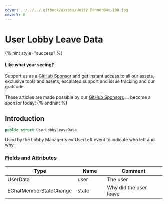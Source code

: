 ```yaml
---
cover: ../../../.gitbook/assets/Unity Banner@4x-100.jpg
coverY: 0
---
```


# User Lobby Leave Data

{% hint style="success" %}
#### Like what your seeing?

Support us as a [GitHub Sponsor](../../../become-a-sponsor/) and get instant access to all our assets, exclusive tools and assets, escalated support and issue tracking and our gratitude.\
\
These articles are made possible by our [GitHub Sponsors](../../../become-a-sponsor/) ... become a sponsor today!
{% endhint %}

## Introduction

```csharp
public struct UserLobbyLeaveData
```

Used by the Lobby Manager's evtUserLeft event to indicate who left and why.

### Fields and Attributes

<table><thead><tr><th width="214.47090837902758">Type</th><th width="150">Name</th><th width="375.82373346952215">Comment</th></tr></thead><tbody><tr><td>UserData</td><td>user</td><td>The user</td></tr><tr><td>EChatMemberStateChange</td><td>state</td><td>Why did the user leave</td></tr></tbody></table>

